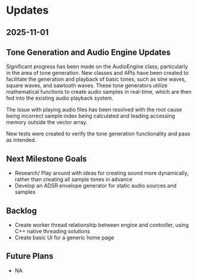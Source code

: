 # Updates

## 2025-11-01

## Tone Generation and Audio Engine Updates

Significant progress has been made on the AudioEngine class, particularly in the area of tone generation. New classes and APIs have been created to facilitate the generation and playback of basic tones, such as sine waves, square waves, and sawtooth waves. These tone generators utilize mathematical functions to create audio samples in real-time, which are then fed into the existing audio playback system.

The issue with playing audio files has been resolved with the root cause being incorrect sample index being calculated and leading accessing memory outside the vector array.

New tests were created to verify the tone generation functionality and pass as intended.

## Next Milestone Goals

* Research/ Play around with ideas for creating sound more dynamically, rather than creating all sample tones in advance
* Develop an ADSR envelope generator for static audio sources and samples

## Backlog

* Create worker thread relationship between engine and controller, using C++ native threading solutions
* Create basic UI for a generic home page

## Future Plans

* NA
